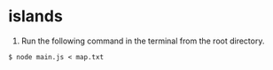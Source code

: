 # islands
1. Run the following command in the terminal from the root directory.
```
$ node main.js < map.txt
```